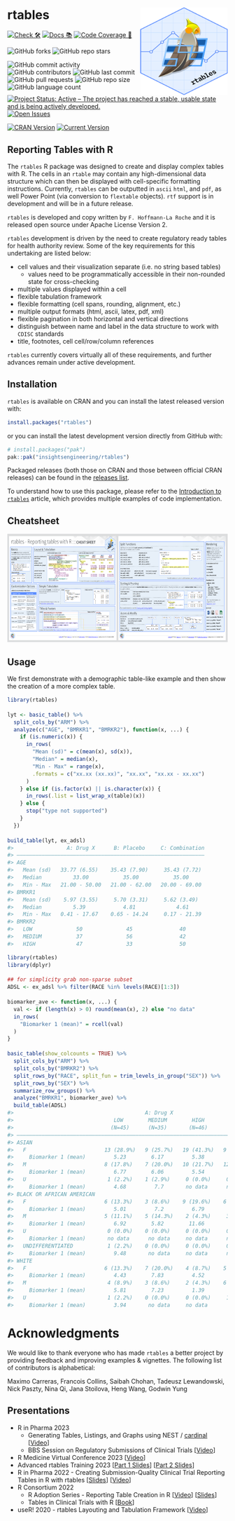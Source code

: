 
<!-- README.md is generated from README.Rmd. Please edit that file -->

# rtables <a href='https://github.com/insightsengineering/rtables'><img src="man/figures/logo.svg" align="right" height="200" width="200"/></a>

<!-- start badges -->

[![Check
🛠](https://github.com/insightsengineering/rtables/actions/workflows/check.yaml/badge.svg)](https://github.com/insightsengineering/rtables/actions/workflows/check.yaml)
[![Docs
📚](https://github.com/insightsengineering/rtables/actions/workflows/docs.yaml/badge.svg)](https://insightsengineering.github.io/rtables/)
[![Code Coverage
📔](https://raw.githubusercontent.com/insightsengineering/rtables/_xml_coverage_reports/data/main/badge.svg)](https://raw.githubusercontent.com/insightsengineering/rtables/_xml_coverage_reports/data/main/coverage.xml)

![GitHub
forks](https://img.shields.io/github/forks/insightsengineering/rtables?style=social)
![GitHub repo
stars](https://img.shields.io/github/stars/insightsengineering/rtables?style=social)

![GitHub commit
activity](https://img.shields.io/github/commit-activity/m/insightsengineering/rtables)
![GitHub
contributors](https://img.shields.io/github/contributors/insightsengineering/rtables)
![GitHub last
commit](https://img.shields.io/github/last-commit/insightsengineering/rtables)
![GitHub pull
requests](https://img.shields.io/github/issues-pr/insightsengineering/rtables)
![GitHub repo
size](https://img.shields.io/github/repo-size/insightsengineering/rtables)
![GitHub language
count](https://img.shields.io/github/languages/count/insightsengineering/rtables)
[![Project Status: Active – The project has reached a stable, usable
state and is being actively
developed.](https://www.repostatus.org/badges/latest/active.svg)](https://www.repostatus.org/#active)
[![Open
Issues](https://img.shields.io/github/issues-raw/insightsengineering/rtables?color=red&label=open%20issues)](https://github.com/insightsengineering/rtables/issues?q=is%3Aissue+is%3Aopen+sort%3Aupdated-desc)

[![CRAN
Version](https://www.r-pkg.org/badges/version/rtables)](https://CRAN.R-project.org/package=rtables)
[![Current
Version](https://img.shields.io/github/r-package/v/insightsengineering/rtables/main?color=purple&label=Development%20Version)](https://github.com/insightsengineering/rtables/tree/main)
<!-- end badges -->

## Reporting Tables with R

The `rtables` R package was designed to create and display complex
tables with R. The cells in an `rtable` may contain any high-dimensional
data structure which can then be displayed with cell-specific formatting
instructions. Currently, `rtables` can be outputted in `ascii` `html`,
and `pdf`, as well Power Point (via conversion to `flextable` objects).
`rtf` support is in development and will be in a future release.

`rtables` is developed and copy written by `F. Hoffmann-La Roche` and it
is released open source under Apache License Version 2.

`rtables` development is driven by the need to create regulatory ready
tables for health authority review. Some of the key requirements for
this undertaking are listed below:

- cell values and their visualization separate (i.e. no string based
  tables)
  - values need to be programmatically accessible in their non-rounded
    state for cross-checking
- multiple values displayed within a cell
- flexible tabulation framework
- flexible formatting (cell spans, rounding, alignment, etc.)
- multiple output formats (html, ascii, latex, pdf, xml)
- flexible pagination in both horizontal and vertical directions
- distinguish between name and label in the data structure to work with
  `CDISC` standards
- title, footnotes, cell cell/row/column references

`rtables` currently covers virtually all of these requirements, and
further advances remain under active development.

## Installation

`rtables` is available on CRAN and you can install the latest released
version with:

``` r
install.packages("rtables")
```

or you can install the latest development version directly from GitHub
with:

``` r
# install.packages("pak")
pak::pak("insightsengineering/rtables")
```

Packaged releases (both those on CRAN and those between official CRAN
releases) can be found in the [releases
list](https://github.com/insightsengineering/rtables/releases).

To understand how to use this package, please refer to the [Introduction
to
`rtables`](https://insightsengineering.github.io/rtables/main/articles/rtables.html)
article, which provides multiple examples of code implementation.

## Cheatsheet

<a href="https://github.com/insightsengineering/rtables/blob/main/inst/cheatsheet/rtables_cheatsheet_01-24.pdf"><img src="https://raw.githubusercontent.com/insightsengineering/rtables/main/inst/cheatsheet/rtables_cheatsheet_01-24_thumbs.png" width="630" height="247"/></a>

## Usage

We first demonstrate with a demographic table-like example and then show
the creation of a more complex table.

``` r
library(rtables)

lyt <- basic_table() %>%
  split_cols_by("ARM") %>%
  analyze(c("AGE", "BMRKR1", "BMRKR2"), function(x, ...) {
    if (is.numeric(x)) {
      in_rows(
        "Mean (sd)" = c(mean(x), sd(x)),
        "Median" = median(x),
        "Min - Max" = range(x),
        .formats = c("xx.xx (xx.xx)", "xx.xx", "xx.xx - xx.xx")
      )
    } else if (is.factor(x) || is.character(x)) {
      in_rows(.list = list_wrap_x(table)(x))
    } else {
      stop("type not supported")
    }
  })

build_table(lyt, ex_adsl)
#>                 A: Drug X      B: Placebo     C: Combination
#> ————————————————————————————————————————————————————————————
#> AGE                                                         
#>   Mean (sd)   33.77 (6.55)    35.43 (7.90)     35.43 (7.72) 
#>   Median          33.00           35.00           35.00     
#>   Min - Max   21.00 - 50.00   21.00 - 62.00   20.00 - 69.00 
#> BMRKR1                                                      
#>   Mean (sd)    5.97 (3.55)     5.70 (3.31)     5.62 (3.49)  
#>   Median          5.39            4.81             4.61     
#>   Min - Max   0.41 - 17.67    0.65 - 14.24     0.17 - 21.39 
#> BMRKR2                                                      
#>   LOW              50              45               40      
#>   MEDIUM           37              56               42      
#>   HIGH             47              33               50
```

``` r
library(rtables)
library(dplyr)

## for simplicity grab non-sparse subset
ADSL <- ex_adsl %>% filter(RACE %in% levels(RACE)[1:3])

biomarker_ave <- function(x, ...) {
  val <- if (length(x) > 0) round(mean(x), 2) else "no data"
  in_rows(
    "Biomarker 1 (mean)" = rcell(val)
  )
}

basic_table(show_colcounts = TRUE) %>%
  split_cols_by("ARM") %>%
  split_cols_by("BMRKR2") %>%
  split_rows_by("RACE", split_fun = trim_levels_in_group("SEX")) %>%
  split_rows_by("SEX") %>%
  summarize_row_groups() %>%
  analyze("BMRKR1", biomarker_ave) %>%
  build_table(ADSL)
#>                                          A: Drug X                            B: Placebo                           C: Combination           
#>                                LOW        MEDIUM        HIGH         LOW         MEDIUM       HIGH         LOW         MEDIUM        HIGH   
#>                               (N=45)      (N=35)       (N=46)       (N=42)       (N=48)      (N=31)       (N=40)       (N=39)       (N=47)  
#> ————————————————————————————————————————————————————————————————————————————————————————————————————————————————————————————————————————————
#> ASIAN                                                                                                                                       
#>   F                         13 (28.9%)   9 (25.7%)   19 (41.3%)   9 (21.4%)    18 (37.5%)   9 (29.0%)   13 (32.5%)   9 (23.1%)    17 (36.2%)
#>     Biomarker 1 (mean)         5.23        6.17         5.38         5.64         5.55        4.33         5.46         5.48         5.19   
#>   M                         8 (17.8%)    7 (20.0%)   10 (21.7%)   12 (28.6%)   10 (20.8%)   8 (25.8%)   5 (12.5%)    11 (28.2%)   16 (34.0%)
#>     Biomarker 1 (mean)         6.77        6.06         5.54         4.9          4.98        6.81         6.53         5.47         4.98   
#>   U                          1 (2.2%)    1 (2.9%)     0 (0.0%)     0 (0.0%)     0 (0.0%)    1 (3.2%)     0 (0.0%)     1 (2.6%)     1 (2.1%) 
#>     Biomarker 1 (mean)         4.68         7.7       no data      no data      no data       6.97       no data       11.93         9.01   
#> BLACK OR AFRICAN AMERICAN                                                                                                                   
#>   F                         6 (13.3%)    3 (8.6%)    9 (19.6%)    6 (14.3%)    8 (16.7%)    2 (6.5%)    7 (17.5%)    4 (10.3%)     3 (6.4%) 
#>     Biomarker 1 (mean)         5.01         7.2         6.79         6.15         5.26        8.57         5.72         5.76         4.58   
#>   M                         5 (11.1%)    5 (14.3%)    2 (4.3%)     3 (7.1%)    5 (10.4%)    4 (12.9%)   4 (10.0%)    5 (12.8%)    5 (10.6%) 
#>     Biomarker 1 (mean)         6.92        5.82        11.66         4.46         6.14        8.47         6.16         5.25         4.83   
#>   U                          0 (0.0%)    0 (0.0%)     0 (0.0%)     0 (0.0%)     0 (0.0%)    0 (0.0%)     1 (2.5%)     1 (2.6%)     0 (0.0%) 
#>     Biomarker 1 (mean)       no data      no data     no data      no data      no data      no data       2.79         9.82       no data  
#>   UNDIFFERENTIATED           1 (2.2%)    0 (0.0%)     0 (0.0%)     0 (0.0%)     0 (0.0%)    0 (0.0%)     2 (5.0%)     0 (0.0%)     0 (0.0%) 
#>     Biomarker 1 (mean)         9.48       no data     no data      no data      no data      no data       6.46       no data      no data  
#> WHITE                                                                                                                                       
#>   F                         6 (13.3%)    7 (20.0%)    4 (8.7%)    5 (11.9%)    6 (12.5%)    6 (19.4%)   6 (15.0%)     3 (7.7%)     2 (4.3%) 
#>     Biomarker 1 (mean)         4.43        7.83         4.52         6.42         5.07        7.83         6.71         5.87         10.7   
#>   M                          4 (8.9%)    3 (8.6%)     2 (4.3%)    6 (14.3%)     1 (2.1%)    1 (3.2%)     2 (5.0%)    5 (12.8%)     3 (6.4%) 
#>     Biomarker 1 (mean)         5.81        7.23         1.39         4.72         4.58        12.87        2.3          5.1          5.98   
#>   U                          1 (2.2%)    0 (0.0%)     0 (0.0%)     1 (2.4%)     0 (0.0%)    0 (0.0%)     0 (0.0%)     0 (0.0%)     0 (0.0%) 
#>     Biomarker 1 (mean)         3.94       no data     no data        3.77       no data      no data     no data      no data      no data
```

# Acknowledgments

We would like to thank everyone who has made `rtables` a better project
by providing feedback and improving examples & vignettes. The following
list of contributors is alphabetical:

Maximo Carreras, Francois Collins, Saibah Chohan, Tadeusz Lewandowski,
Nick Paszty, Nina Qi, Jana Stoilova, Heng Wang, Godwin Yung

## Presentations

- R in Pharma 2023
  - Generating Tables, Listings, and Graphs using NEST /
    [cardinal](https://pharmaverse.github.io/cardinal/)
    \[[Video](https://www.youtube.com/watch?v=YPmbLPSYFYM)\]
  - BBS Session on Regulatory Submissions of Clinical Trials
    \[[Video](https://www.youtube.com/watch?v=yZS4OBuJe_Q)\]
- R Medicine Virtual Conference 2023
  \[[Video](https://www.youtube.com/watch?v=sxFsavKI7s4)\]
- Advanced rtables Training 2023 \[[Part 1
  Slides](https://github.com/insightsengineering/rtables/blob/main/inst/extdata/Advanced_rtables_part1.pdf)\]
  \[[Part 2
  Slides](https://github.com/insightsengineering/rtables/blob/main/inst/extdata/Advances_rtables_part2.pdf)\]
- R in Pharma 2022 - Creating Submission-Quality Clinical Trial
  Reporting Tables in R with rtables
  \[[Slides](https://github.com/insightsengineering/rtables/blob/main/inst/extdata/Clinical_Trial_Reporting_Tables_in_R.pdf)\]
  \[[Video](https://www.youtube.com/watch?v=zBm_NZ0VtKs)\]
- R Consortium 2022
  - R Adoption Series - Reporting Table Creation in R
    \[[Video](https://www.youtube.com/watch?v=1i6vOId2h4A)\]
    \[[Slides](https://github.com/insightsengineering/rtables/blob/main/inst/extdata/r_adoption_slides.pdf)\]
  - Tables in Clinical Trials with R
    \[[Book](https://rconsortium.github.io/rtrs-wg/)\]
- useR! 2020 - rtables Layouting and Tabulation Framework
  \[[Video](https://www.youtube.com/watch?v=CBQzZ8ZhXLA)\]
